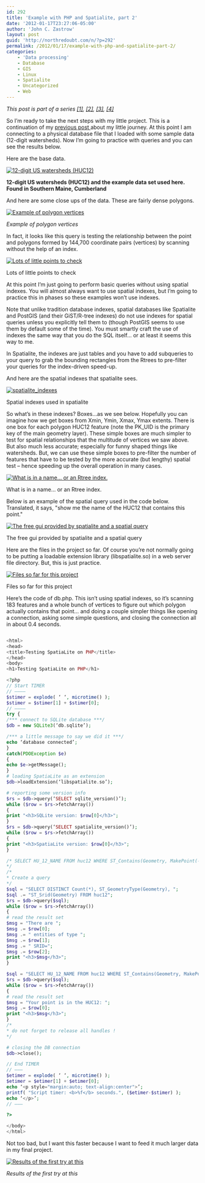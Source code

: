 ```yaml
---
id: 292
title: 'Example with PHP and Spatialite, part 2'
date: '2012-01-17T23:27:06-05:00'
author: 'John C. Zastrow'
layout: post
guid: 'http://northredoubt.com/n/?p=292'
permalink: /2012/01/17/example-with-php-and-spatialite-part-2/
categories:
    - 'Data processing'
    - Database
    - GIS
    - Linux
    - Spatialite
    - Uncategorized
    - Web
---
```


*This post is part of a series [[1]](http://northredoubt.com/n/2012/01/16/example-with-php-and-spatialite-part-1/ "Example with PHP and Spatialite, part 1"), [[2]](http://northredoubt.com/n/2012/01/17/example-with-php-and-spatialite-part-2/ "Example with PHP and Spatialite, part 2"), [[3]](http://northredoubt.com/n/2012/01/18/spatialite-and-spatial-indexes/ "Spatialite and Spatial Indexes"), [[4]](http://northredoubt.com/n/2012/01/20/spatialite-speed-test/ "Spatialite Speed Test")*

So I’m ready to take the next steps with my little project. This is a continuation of my [previous post ](http://northredoubt.com/n/2012/01/16/example-with-php-and-spatialite-part-1/ "Example with PHP and Spatialite, part 1")about my little journey. At this point I am connecting to a physical database file that I loaded with some sample data (12-digit watersheds). Now I’m going to practice with queries and you can see the results below.

Here are the base data.

 [![](https://raw.githubusercontent.com/johnzastrow/johnzastrow.github.io/master/assets/uploads/2012/01/huc12all-240x300.png "12-digit US watersheds (HUC12)")](https://raw.githubusercontent.com/johnzastrow/johnzastrow.github.io/master/assets/uploads/2012/01/huc12all.png)
 
 <figcaption><b> 12-digit US watersheds (HUC12) and the example data set used here. Found in Southern Maine, Cumberland</b> </figcaption>
 

And here are some close ups of the data. These are fairly dense polygons.

 [![Example of polygon vertices](https://raw.githubusercontent.com/johnzastrow/johnzastrow.github.io/master/assets/uploads/2012/01/huczoom-300x216.png "Example of polygon vertices")](https://raw.githubusercontent.com/johnzastrow/johnzastrow.github.io/master/assets/uploads/2012/01/huczoom.png)
 
 <i>Example of polygon vertices</i>

In fact, it looks like this query is testing the relationship between the point and polygons formed by 144,700 coordinate pairs (vertices) by scanning without the help of an index.

 [![Lots of little points to check](https://raw.githubusercontent.com/johnzastrow/johnzastrow.github.io/master/assets/uploads/2012/01/nodes-300x136.png "Lots of little points to check")](https://raw.githubusercontent.com/johnzastrow/johnzastrow.github.io/master/assets/uploads/2012/01/nodes.png)
 
 Lots of little points to check
 

At this point I’m just going to perform basic queries without using spatial indexes. You will almost always want to use spatial indexes, but I’m going to practice this in phases so these examples won’t use indexes.

Note that unlike tradition database indexes, spatial databases like Spatialite and PostGIS (and their GiST/R-tree indexes) do not use indexes for spatial queries unless you explicitly tell them to (though PostGIS seems to use them by default some of the time). You must smartly craft the use of indexes the same way that you do the SQL itself… or at least it seems this way to me.

In Spatialite, the indexes are just tables and you have to add subqueries to your query to grab the bounding rectangles from the Rtrees to pre-filter your queries for the index-driven speed-up.

And here are the spatial indexes that spatialite sees.

 [![spatialite_indexes](https://raw.githubusercontent.com/johnzastrow/johnzastrow.github.io/master/assets/uploads/2012/01/spatialite_indexes-147x300.png "spatialite_indexes")](https://raw.githubusercontent.com/johnzastrow/johnzastrow.github.io/master/assets/uploads/2012/01/spatialite_indexes.png)
 
 Spatial indexes used in spatialite
 

So what’s in these indexes? Boxes…as we see below. Hopefully you can imagine how we get boxes from Xmin, Ymin, Xmax, Ymax extents. There is one box for each polygon HUC12 feature (note the PK_UID is the primary key of the main geometry layer). These simple boxes are much simpler to test for spatial relationships that the multitude of vertices we saw above. But also much less accurate; especially for funny shaped things like watersheds. But, we can use these simple boxes to pre-filter the number of features that have to be tested by the more accurate (but lengthy) spatial test – hence speeding up the overall operation in many cases.

 [![What is in a name... or an Rtree index.](https://raw.githubusercontent.com/johnzastrow/johnzastrow.github.io/master/assets/uploads/2012/01/index-300x152.png "What is in a name... or an Rtree index.")](https://raw.githubusercontent.com/johnzastrow/johnzastrow.github.io/master/assets/uploads/2012/01/index.png)
 
 What is in a name... or an Rtree index.
 

Below is an example of the spatial query used in the code below. Translated, it says, "show me the name of the HUC12 that contains this point."

 [![The free gui provided by spatialite and a spatial query](https://raw.githubusercontent.com/johnzastrow/johnzastrow.github.io/master/assets/uploads/2012/01/spatialgui-300x276.png "The free gui provided by spatialite and a spatial query")](https://raw.githubusercontent.com/johnzastrow/johnzastrow.github.io/master/assets/uploads/2012/01/spatialgui.png)
 
 The free gui provided by spatialite and a spatial query
 

Here are the files in the project so far. Of course you’re not normally going to be putting a loadable extension library (libspatialite.so) in a web server file directory. But, this is just practice.

 [![Files so far for this project](https://raw.githubusercontent.com/johnzastrow/johnzastrow.github.io/master/assets/uploads/2012/01/files-300x122.png "Files so far for this project")](https://raw.githubusercontent.com/johnzastrow/johnzastrow.github.io/master/assets/uploads/2012/01/files.png)
 
 Files so far for this project
 

Here’s the code of db.php. This isn’t using spatial indexes, so it’s scanning 183 features and a whole bunch of vertices to figure out which polygon actually contains that point… and doing a couple simpler things like opening a connection, asking some simple questions, and closing the connection all in about 0.4 seconds.

```php

<html>  
<head>  
<title>Testing SpatiaLite on PHP</title>  
</head>  
<body>  
<h1>Testing SpatiaLite on PHP</h1>

<?php  
// Start TIMER  
// ———–  
$stimer = explode( ‘ ‘, microtime() );  
$stimer = $stimer[1] + $stimer[0];  
// ———–  
try {  
/*** connect to SQLite database ***/  
$db = new SQLite3(‘db.sqlite’);

/*** a little message to say we did it ***/  
echo ‘database connected’;  
}  
catch(PDOException $e)  
{  
echo $e->getMessage();  
}  
# loading SpatiaLite as an extension  
$db->loadExtension(‘libspatialite.so’);

# reporting some version info  
$rs = $db->query(‘SELECT sqlite_version()’);  
while ($row = $rs->fetchArray())  
{  
print "<h3>SQLite version: $row[0]</h3>";  
}  
$rs = $db->query(‘SELECT spatialite_version()’);  
while ($row = $rs->fetchArray())  
{  
print "<h3>SpatiaLite version: $row[0]</h3>";  
}

/* SELECT HU_12_NAME FROM huc12 WHERE ST_Contains(Geometry, MakePoint(-70.250,43.802));  
*/  
/*  
* Create a query  
*/  
$sql = "SELECT DISTINCT Count(*), ST_GeometryType(Geometry), ";  
$sql .= "ST_Srid(Geometry) FROM huc12";  
$rs = $db->query($sql);  
while ($row = $rs->fetchArray())  
{  
# read the result set  
$msg = "There are ";  
$msg .= $row[0];  
$msg .= " entities of type ";  
$msg .= $row[1];  
$msg .= " SRID=";  
$msg .= $row[2];  
print "<h3>$msg</h3>";  
}

$sql = "SELECT HU_12_NAME FROM huc12 WHERE ST_Contains(Geometry, MakePoint(-70.250,43.802))";  
$rs = $db->query($sql);  
while ($row = $rs->fetchArray())  
{  
# read the result set  
$msg = "Your point is in the HUC12: ";  
$msg .= $row[0];  
print "<h3>$msg</h3>";  
}  
/*  
* do not forget to release all handles !  
*/

# closing the DB connection  
$db->close();

// End TIMER  
// ———  
$etimer = explode( ‘ ‘, microtime() );  
$etimer = $etimer[1] + $etimer[0];  
echo ‘<p style="margin:auto; text-align:center">’;  
printf( "Script timer: <b>%f</b> seconds.", ($etimer-$stimer) );  
echo ‘</p>’;  
// ———

?>

</body>  
</html>

```

Not too bad, but I want this faster because I want to feed it much larger data in my final project.

 [![Results of the first try at this](https://raw.githubusercontent.com/johnzastrow/johnzastrow.github.io/master/assets/uploads/2012/01/testing-300x157.png "Results of the first try at this")](https://raw.githubusercontent.com/johnzastrow/johnzastrow.github.io/master/assets/uploads/2012/01/testing.png)
 
 <i> Results of the first try at this </i>